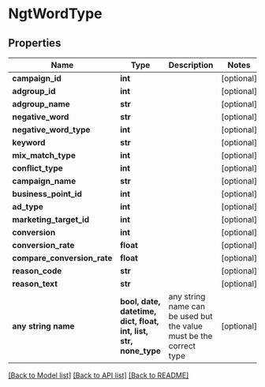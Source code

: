 # NgtWordType


## Properties
Name | Type | Description | Notes
------------ | ------------- | ------------- | -------------
**campaign_id** | **int** |  | [optional] 
**adgroup_id** | **int** |  | [optional] 
**adgroup_name** | **str** |  | [optional] 
**negative_word** | **str** |  | [optional] 
**negative_word_type** | **int** |  | [optional] 
**keyword** | **str** |  | [optional] 
**mix_match_type** | **int** |  | [optional] 
**conflict_type** | **int** |  | [optional] 
**campaign_name** | **str** |  | [optional] 
**business_point_id** | **int** |  | [optional] 
**ad_type** | **int** |  | [optional] 
**marketing_target_id** | **int** |  | [optional] 
**conversion** | **int** |  | [optional] 
**conversion_rate** | **float** |  | [optional] 
**compare_conversion_rate** | **float** |  | [optional] 
**reason_code** | **str** |  | [optional] 
**reason_text** | **str** |  | [optional] 
**any string name** | **bool, date, datetime, dict, float, int, list, str, none_type** | any string name can be used but the value must be the correct type | [optional]

[[Back to Model list]](../README.md#documentation-for-models) [[Back to API list]](../README.md#documentation-for-api-endpoints) [[Back to README]](../README.md)


